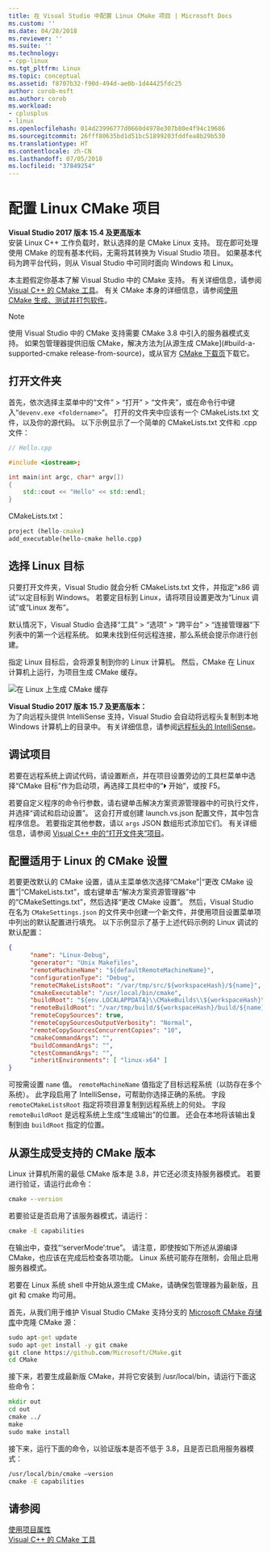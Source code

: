 ```yaml
---
title: 在 Visual Studio 中配置 Linux CMake 项目 | Microsoft Docs
ms.custom: ''
ms.date: 04/28/2018
ms.reviewer: ''
ms.suite: ''
ms.technology:
- cpp-linux
ms.tgt_pltfrm: Linux
ms.topic: conceptual
ms.assetid: f8707b32-f90d-494d-ae0b-1d44425fdc25
author: corob-msft
ms.author: corob
ms.workload:
- cplusplus
- linux
ms.openlocfilehash: 014d23996777d0660d4978e307b80e4f94c19686
ms.sourcegitcommit: 26fff80635bd1d51bc51899203fddfea8b29b530
ms.translationtype: HT
ms.contentlocale: zh-CN
ms.lasthandoff: 07/05/2018
ms.locfileid: "37849254"
---
```

# <a name="configure-a-linux-cmake-project"></a>配置 Linux CMake 项目

**Visual Studio 2017 版本 15.4 及更高版本**  
安装 Linux C++ 工作负载时，默认选择的是 CMake Linux 支持。 现在即可处理使用 CMake 的现有基本代码，无需将其转换为 Visual Studio 项目。 如果基本代码为跨平台代码，则从 Visual Studio 中可同时面向 Windows 和 Linux。

本主题假定你基本了解 Visual Studio 中的 CMake 支持。 有关详细信息，请参阅 [Visual C++ 的 CMake 工具](../ide/cmake-tools-for-visual-cpp.md)。 有关 CMake 本身的详细信息，请参阅[使用 CMake 生成、测试并打包软件](https://cmake.org/)。

> [!NOTE]  
> 使用 Visual Studio 中的 CMake 支持需要 CMake 3.8 中引入的服务器模式支持。 如果包管理器提供旧版 CMake，解决方法为[从源生成 CMake](#build-a-supported-cmake release-from-source)，或从官方 [CMake 下载页](https://cmake.org/download/)下载它。

## <a name="open-a-folder"></a>打开文件夹

首先，依次选择主菜单中的“文件” > “打开” > “文件夹”，或在命令行中键入“`devenv.exe <foldername>`”。 打开的文件夹中应该有一个 CMakeLists.txt 文件，以及你的源代码。
以下示例显示了一个简单的 CMakeLists.txt 文件和 .cpp 文件：

```cpp
// Hello.cpp

#include <iostream>;

int main(int argc, char* argv[])
{
    std::cout << "Hello" << std::endl;
}
```

CMakeLists.txt：

```cmd
project (hello-cmake)
add_executable(hello-cmake hello.cpp)
```

## <a name="choose-a-linux-target"></a>选择 Linux 目标

只要打开文件夹，Visual Studio 就会分析 CMakeLists.txt 文件，并指定“x86 调试”以定目标到 Windows。 若要定目标到 Linux，请将项目设置更改为“Linux 调试”或“Linux 发布”。

默认情况下，Visual Studio 会选择“工具” > “选项” > “跨平台” > “连接管理器”下列表中的第一个远程系统。 如果未找到任何远程连接，那么系统会提示你进行创建。

指定 Linux 目标后，会将源复制到你的 Linux 计算机。 然后，CMake 在 Linux 计算机上运行，为项目生成 CMake 缓存。

![在 Linux 上生成 CMake 缓存](media/cmake-linux-1.png "Generate the CMake cache on Linux")

**Visual Studio 2017 版本 15.7 及更高版本：**  
为了向远程头提供 IntelliSense 支持，Visual Studio 会自动将远程头复制到本地 Windows 计算机上的目录中。 有关详细信息，请参阅[远程标头的 IntelliSense](configure-a-linux-project.md#remote_intellisense)。

## <a name="debug-the-project"></a>调试项目

若要在远程系统上调试代码，请设置断点，并在项目设置旁边的工具栏菜单中选择“CMake 目标”作为启动项，再选择工具栏中的“&#x23f5; 开始”，或按 F5。

若要自定义程序的命令行参数，请右键单击解决方案资源管理器中的可执行文件，并选择“调试和启动设置”。 这会打开或创建 launch.vs.json 配置文件，其中包含程序信息。 若要指定其他参数，请以 `args` JSON 数组形式添加它们。 有关详细信息，请参阅 [Visual C++ 中的“打开文件夹”项目](https://docs.microsoft.com/en-us/cpp/ide/non-msbuild-projects)。

## <a name="configure-cmake-settings-for-linux"></a>配置适用于 Linux 的 CMake 设置

若要更改默认的 CMake 设置，请从主菜单依次选择“CMake”|“更改 CMake 设置”|“CMakeLists.txt”，或右键单击“解决方案资源管理器”中的“CMakeSettings.txt”，然后选择“更改 CMake 设置”。 然后，Visual Studio 在名为 `CMakeSettings.json` 的文件夹中创建一个新文件，并使用项目设置菜单项中列出的默认配置进行填充。 以下示例显示了基于上述代码示例的 Linux 调试的默认配置：

```json
{
      "name": "Linux-Debug",
      "generator": "Unix Makefiles",
      "remoteMachineName": "${defaultRemoteMachineName}",
      "configurationType": "Debug",
      "remoteCMakeListsRoot": "/var/tmp/src/${workspaceHash}/${name}",
      "cmakeExecutable": "/usr/local/bin/cmake",
      "buildRoot": "${env.LOCALAPPDATA}\\CMakeBuilds\\${workspaceHash}\\build\\${name}",
      "remoteBuildRoot": "/var/tmp/build/${workspaceHash}/build/${name}",
      "remoteCopySources": true,
      "remoteCopySourcesOutputVerbosity": "Normal",
      "remoteCopySourcesConcurrentCopies": "10",
      "cmakeCommandArgs": "",
      "buildCommandArgs": "",
      "ctestCommandArgs": "",
      "inheritEnvironments": [ "linux-x64" ]
}
```

可按需设置 `name` 值。 `remoteMachineName` 值指定了目标远程系统（以防存在多个系统）。 此字段启用了 IntelliSense，可帮助你选择正确的系统。 字段 `remoteCMakeListsRoot` 指定将项目源复制到远程系统上的何处。 字段 `remoteBuildRoot` 是远程系统上生成“生成输出”的位置。 还会在本地将该输出复制到由 `buildRoot` 指定的位置。

## <a name="build-a-supported-cmake-release-from-source"></a>从源生成受支持的 CMake 版本

Linux 计算机所需的最低 CMake 版本是 3.8，并它还必须支持服务器模式。 若要进行验证，请运行此命令：

```cmd
cmake --version
```

若要验证是否启用了该服务器模式，请运行：

```cmd
cmake -E capabilities
```

在输出中，查找“‘serverMode’:true”。 请注意，即使按如下所述从源编译 CMake，也应该在完成后检查各项功能。 Linux 系统可能存在限制，会阻止启用服务器模式。

若要在 Linux 系统 shell 中开始从源生成 CMake，请确保包管理器为最新版，且 git 和 cmake 均可用。

首先，从我们用于维护 Visual Studio CMake 支持分支的 [Microsoft CMake 存储库](https://github.com/Microsoft/CMake)中克隆 CMake 源：

```cmd
sudo apt-get update
sudo apt-get install -y git cmake
git clone https://github.com/Microsoft/CMake.git
cd CMake
```

接下来，若要生成最新版 CMake，并将它安装到 /usr/local/bin，请运行下面这些命令：

```cmd
mkdir out
cd out
cmake ../
make
sudo make install
```

接下来，运行下面的命令，以验证版本是否不低于 3.8，且是否已启用服务器模式：

```cmd
/usr/local/bin/cmake –version
cmake -E capabilities
```

## <a name="see-also"></a>请参阅

[使用项目属性](../ide/working-with-project-properties.md)  
[Visual C++ 的 CMake 工具](../ide/cmake-tools-for-visual-cpp.md)  
